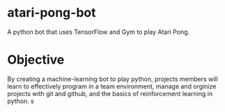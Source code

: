 # atari-pong-bot
A python bot that uses TensorFlow and Gym to play Atari Pong.

# Objective
By creating a machine-learning bot to play python, projects members will learn to effectively program in a team environment, manage and orginize projects with git and github, and the basics of reinforcement learning in python.  s
